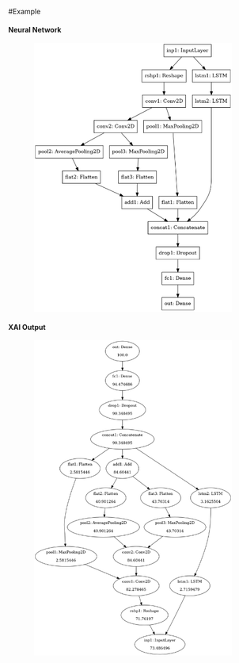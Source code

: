 #Example

#### Neural Network
<!-- ![Sample Neural Network](/img/network.png) -->
<p style="text-align:center;"><img src="../img/network.png" alt="drawing" width="400"></p>


#### XAI Output
<!-- ![Sample XAI Output](/img/weights.png) -->
<p style="text-align:center;"><img src="../img/weights.png" alt="drawing" width="400"></p>
